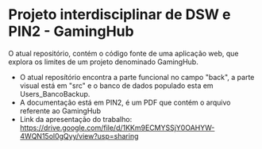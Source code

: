 # Projeto interdisciplinar de DSW e PIN2 - GamingHub

O atual repositório, contém o código fonte de uma aplicação web, que explora os limites de um projeto denominado GamingHub.


- O atual reposítório encontra a parte funcional no campo "back", a parte visual está em "src" e o banco de dados populado esta em Users_BancoBackup.
- A documentação está em PIN2, é um PDF que contém o arquivo referente ao GamingHub
- Link da apresentação do trabalho: https://drive.google.com/file/d/1KKm9ECMYSSjY0OAHYW-4WQN15ol0gQyy/view?usp=sharing
